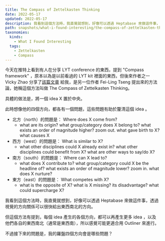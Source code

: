 ```yaml
---
title: The Compass of Zettelkasten Thinking
date: 2022-05-17
updated: 2022-05-17
description: 我看到這個方法時，我直覺就想到，好像可以透過 Heptabase 來做這件事，透過視覺的方向關係可以很快給出東西南北的方向。
path: snapshots/what-i-found-interesting/the-compass-of-zettelkasten-thinking
taxonomies:
  kinds: 
    - What I Found Interesting
  tags: 
    - Zettelkasten
    - Compass
---
```


今天在推特上看到有人在分享 LYT conference 的東西，提到 "Compass framework" ，原本以為是以前看過的 LYT kit 裡面的東西，但後來作者之一 Vicky Zhao 分享了[該篇文章](https://feeei.substack.com/p/the-essence-of-the-zettelkasten-method?s=r) 給我，是另一位作者 Fei-Ling Tseng 提出來的方法論，她稱這個方法叫做 The Compass of Zettelkasten Thinking。

具體的做法是，將一個 idea X 置於中央。

此時想像他的四個方向，都各有一個問題，這些問題有助於釐清這個 idea 。
- 北方（north）的問題是： Where does X come from? 
  - what are its origin? what group/category does X belong to? what exists an order of magnitude higher? zoom out. what gave birth to X? what causes X
- 西方（west）的問題是： What is similar to X?
  - what other disciplines could X already exist in? what other disciplines could benefit from X? what are other ways to say/do X?
- 南方（south）的問題是： Where can X lead to?
  - what does X contribute to? what group/category could X be the headline of? what exists an order of magnitude lower? zoom in. what does X nurture?
- 東方（east）的問題是： What competes with X?
  - what is the opposite of X? what is X missing? its disadvantage? what could supercharge X?

我看到這個方法時，我直覺就想到，好像可以透過 Heptabase 來做這件事，透過視覺的方向關係可以很快給出東西南北的方向。

但這個方法有提到，每個 idea 產生的各個方向，都可以再產生更多 idea ，以及他們各自的東西南北（通常是東西南），所以感覺可能更適合用 Outliner 來進行。

不過接下來的問題是，我的羅盤四個方向會是哪些問題？
